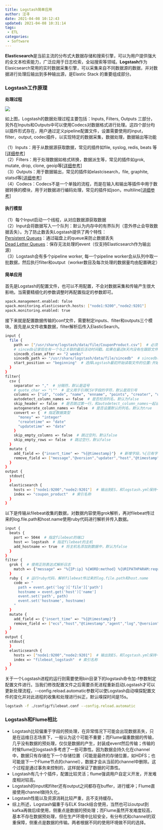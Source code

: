 ```yaml
---
title: Logstash简单应用
author: 汪寻
date: 2021-04-08 10:12:43
updated: 2021-04-08 10:31:14
tags:
 - ETL
categories:
 - Software
---
```


**Elasticsearch**是当前主流的分布式大数据存储和搜索引擎，可以为用户提供强大的全文本检索能力，广泛应用于日志检索，全站搜索等领域。**Logstash**作为Elasicsearch常用的实时数据采集引擎，可以采集来自不同数据源的数据，并对数据进行处理后输出到多种输出源，是Elastic Stack 的重要组成部分。

<!-- more -->

### **Logstash工作原理**

**处理过程**

![](https://main.qcloudimg.com/raw/7367005a46890c48d27e8518a14a1772.png)

如上图，Logstash的数据处理过程主要包括：Inputs, Filters, Outputs 三部分， 另外在Inputs和Outputs中可以使用Codecs对数据格式进行处理。这四个部分均以插件形式存在，用户通过定义pipeline配置文件，设置需要使用的input，filter，output, codec插件，以实现特定的数据采集，数据处理，数据输出等功能

（1）Inputs：用于从数据源获取数据，常见的插件如file, syslog, redis, beats 等\[[详细参考](https://www.elastic.co/guide/en/logstash/current/input-plugins.html)\]  
（2）Filters：用于处理数据如格式转换，数据派生等，常见的插件如grok, mutate, drop, clone, geoip等\[[详细参考](https://www.elastic.co/guide/en/logstash/current/filter-plugins.html)\]  
（3）Outputs：用于数据输出，常见的插件如elastcisearch，file, graphite, statsd等\[[详细参考](https://www.elastic.co/guide/en/logstash/current/output-plugins.html)\]  
（4）Codecs：Codecs不是一个单独的流程，而是在输入和输出等插件中用于数据转换的模块，用于对数据进行编码处理，常见的插件如json，multiline\[[详细参考](https://www.elastic.co/guide/en/logstash/current/codec-plugins.html)\]

#### **执行模型**

（1）每个Input启动一个线程，从对应数据源获取数据  
（2）Input会将数据写入一个队列：默认为内存中的有界队列（意外停止会导致数据丢失）。为了防止数丢失Logstash提供了两个特性：  
[Persistent Queues](https://www.elastic.co/guide/en/logstash/current/persistent-queues.html)：通过磁盘上的queue来防止数据丢失  
[Dead Letter Queues](https://www.elastic.co/guide/en/logstash/current/dead-letter-queues.html)：保存无法处理的event（仅支持Elasticsearch作为输出源）  
（3）Logstash会有多个pipeline worker, 每一个pipeline worker会从队列中取一批数据，然后执行filter和output（worker数目及每次处理的数据量均由配置确定）

#### **简单应用**

首先是Logstash的配置文件，也可以不用配置，不会对数据采集和传输产生很大影响，当需要精细化的参数调整时再配置指定的参数即可。

```bash
xpack.management.enabled: false
xpack.monitoring.elasticsearch.hosts: ["node1:9200","node2:9201"]
xpack.monitoring.enabled: true
```

接下来就是配置数据传输的conf文件，需要制定inputs、filter和outputs三个模块。首先是从文件收集数据，filter解析后传入ElasticSearch。

```bash
input {
  file {
    path => ["/usr/share/logstash/data/file/CouponProduct.csv"]  # 必须使用绝对路径
    # sincedb记录现在有一个与之关联的最后活动时间戳。如果在最近N天内没有在跟踪文件中检测到任何更改，则它的sincedb跟踪记录将过期，并且不会被持久保存。默认14天
    sincedb_clean_after => "2 weeks"
    sincedb_path => "/usr/share/logstash/data/file/sincedb"  # sincedb存储地址
    start_position => "beginning"  # 选择Logstash最初开始读取文件的位置:开始或结束。默认行为将文件视为实时流（end），因此从末尾开始。
  }
}
filter{
  csv {
    separator => ","  # 分隔符，默认是逗号
    # quote_char => "\""  # 定义用于引用CSV字段的字符，默认是双引号
    columns => ["id", "code", "name", "enname", "points", "creater", "updater", "money", "createtime", "updatetime"]  # 指定列名
    autodetect_column_names => false  # 是否检测列名，默认为false
    skip_header => false  # 是否跳过第一行，和autodetect_column_names一起设置，全为true或false
    autogenerate_column_names => false  # 是否设置默认的列名，默认为true
    convert => {  # 指定数据类型
      "money" => "integer"
      "createtime" => "date"
      "updatetime" => "date"
    }
    skip_empty_columns => false  # 跳过空列，默认false
    skip_empty_rows => false  # 跳过空行，默认false
  }
  mutate {
    add_field => {"insert_time" => "%{@timestamp}"}  # 新增字段，%{已有字段}可以引用现有字段
    remove_field => ["message","@version","updater","host","@timestamp"]  # 删除字段
  }
}
output {
  stdout{
  }
  elasticsearch {
    hosts => ["node1:9200","node2:9201"]  # 输出到ES，和logstash.yml保持一致
    index => "coupon_product"  # 索引名称
  }
}
```

以下是传输从filebeat收集的数据，对数据内容使用grok解析，再对filebeat传过来的log.file.path和host.name使用ruby代码进行解析并传入数据。

```bash
input {
  beats {
    port => 5044  # 指定filebeat的端口
    host => logstash  # 指定filebeat的主机
    add_hostname => true  # 将主机名添加到数据中，默认为false
  }
}
filter {
  grok {  # 使用正则表达式解析日志
    match => {"message" => "%{IP:ip} %{WORD:method} %{URIPATHPARAM:request} %{NUMBER:bytes} %{NUMBER:duration}"}
  }
  ruby {  # 运行ruby代码，解析filebeat传过来的log.file.path和host.name
    code => "
      path = event.get('log')['file']['path']
      hostname = event.get('host')['name']
      event.set('path', path)
      event.set('hostname', hostname)
    "
  }
  mutate {
    add_field => {"insert_time" => "%{@timestamp}"}
    remove_field => ["ecs","host","@timestamp","agent","log","@version","input","tags","message"]
  }
}
output {
  stdout{
  }
  elasticsearch {
    hosts => ["node1:9200","node2:9201"]  # 输出到ES，和logstash.yml保持一致
    index => "filebeat_logstash"  # 索引名称
  }
}
```

关于一个Logstash进程的运行则需要使用bin目录下的logstash命令加-f参数制定配置文件进行。当我们修改配置文件之后需要杀死进程重新启动Logstash才可以更新处理流程，--config.reload.automatic参数可以使Logstash自动嗅探配置文件的变化并对此进程的收集和处理进行纠正，默认嗅探时间是15s。

```bash
logstash -f ./config/filebeat.conf --config.reload.automatic
```

### **Logstash和Flume相比**

*   Logstash比较偏重于字段的预处理，在异常情况下可能会出现数据丢失，只是在运维日志场景下，一般认为这个可能不重要；而Flume偏重数据的传输，几乎没有数据的预处理，仅仅是数据的产生，封装成event然后传输；传输的时候flume比logstash多考虑了一些可靠性。因为数据会持久化在channel中，数据只有存储在下一个存储位置（可能是最终的存储位置，如HDFS；也可能是下一个Flume节点的channel），数据才会从当前的channel中删除。这个过程是通过事务来控制的，这样就保证了数据的可靠性。
*   Logstash有几十个插件，配置比较灵活；flume强调用户自定义开发，开发难度相对较高。
*   Logstash的input和filter还有output之间都存在buffer，进行缓冲；Flume直接使用channel做持久化。
*   Logstash性能以及资源消耗比较严重，且不支持缓存。
*   综上所述，Logstash偏重于与ELK Stack结合使用，当然也可以output到kafka再做后续使用，侧重点是数据的预处理；而Flume虽然开发难度较高，基本不存在数据预处理，但在生产环境中比较安全，有分布式和channel的双重保障，侧重点是数据的传输。两者根据不同的使用环境做不同的选择。
